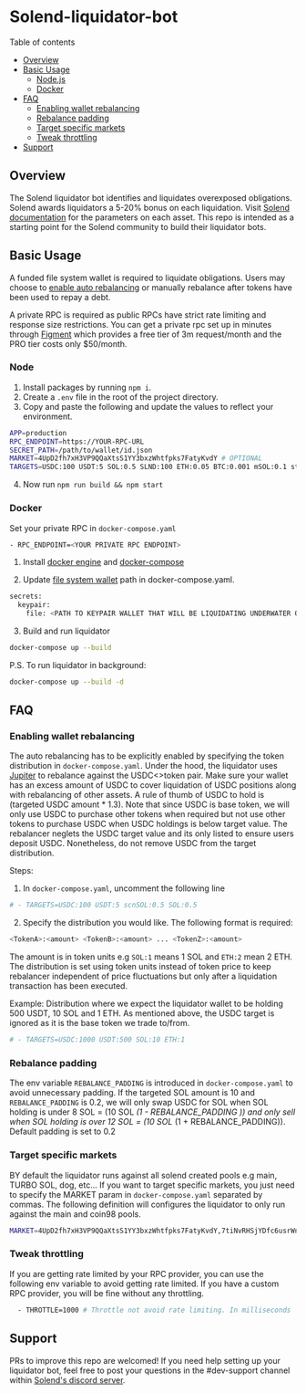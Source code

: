 # Solend-liquidator-bot

Table of contents

* [Overview](#overview)
* [Basic Usage](#basic-usage)
  * [Node.js](#node)
  * [Docker](#docker)
* [FAQ](#faq)
  * [Enabling wallet rebalancing](#enabling-wallet-rebalancing)
  * [Rebalance padding](#rebalance-padding)
  * [Target specific markets](#target-specific-markets)
  * [Tweak throttling](#tweak-throttling)
* [Support](#support)

## Overview

The Solend liquidator bot identifies and liquidates overexposed obligations. Solend awards liquidators a 5-20% bonus on each liquidation. Visit [Solend documentation](https://docs.solend.fi/protocol/parameters) for the parameters on each asset. This repo is intended as a starting point for the Solend community to build their liquidator bots.

## Basic Usage

A funded file system wallet is required to liquidate obligations. Users may choose to [enable auto rebalancing](#enabling-wallet-rebalancing) or manually rebalance after tokens have been used to repay a debt.

A private RPC is required as public RPCs have strict rate limiting and response size restrictions. You can get a private rpc set up in minutes through [Figment](https://www.figment.io/datahub/solana) which provides a free tier of 3m request/month and the PRO tier costs only $50/month.

### Node

1. Install packages by running `npm i`.
2. Create a `.env` file in the root of the project directory.
3. Copy and paste the following and update the values to reflect your
   environment.
```sh
APP=production
RPC_ENDPOINT=https://YOUR-RPC-URL
SECRET_PATH=/path/to/wallet/id.json
MARKET=4UpD2fh7xH3VP9QQaXtsS1YY3bxzWhtfpks7FatyKvdY # OPTIONAL
TARGETS=USDC:100 USDT:5 SOL:0.5 SLND:100 ETH:0.05 BTC:0.001 mSOL:0.1 stSOL:0.1 RAY:1 SRM:1 FTT:.125 ORCA:1 # OPTIONAL
```
4. Now run `npm run build && npm start`

### Docker

Set your private RPC in `docker-compose.yaml`

```sh
- RPC_ENDPOINT=<YOUR PRIVATE RPC ENDPOINT>
```

1. Install [docker engine](https://docs.docker.com/get-docker/) and [docker-compose](https://docs.docker.com/compose/install/)

2. Update [file system wallet](https://docs.solana.com/wallet-guide/file-system-wallet) path in docker-compose.yaml.

```sh
secrets:
  keypair:
    file: <PATH TO KEYPAIR WALLET THAT WILL BE LIQUIDATING UNDERWATER OBLIGATIONS>
```

3. Build and run liquidator

```sh
docker-compose up --build
```

P.S. To run liquidator in background:

```sh
docker-compose up --build -d
```

## FAQ

### Enabling wallet rebalancing

The auto rebalancing has to be explicitly enabled by specifying the token distribution in `docker-compose.yaml`. Under the hood, the liquidator uses [Jupiter](https://docs.jup.ag/) to rebalance against the USDC<>token pair. Make sure your wallet has an excess amount of USDC to cover liquidation of USDC positions along with rebalancing of other assets. A rule of thumb of USDC to hold is (targeted USDC amount * 1.3). Note that since USDC is base token, we will only use USDC to purchase other tokens when required but not use other tokens to purchase USDC when USDC holdings is below target value. The rebalancer neglets the USDC target value and its only listed to ensure users deposit USDC. Nonetheless, do not remove USDC from the target distribution.

Steps:

1. In `docker-compose.yaml`, uncomment the following line

```sh
# - TARGETS=USDC:100 USDT:5 scnSOL:0.5 SOL:0.5
```

2. Specify the distribution you would like. The following format is required:

```sh
<TokenA>:<amount> <TokenB>:<amount> ... <TokenZ>:<amount>
```

The amount is in token units e.g `SOL:1` means 1 SOL and `ETH:2` mean 2 ETH. The distribution is set using token units instead of token price to keep rebalancer  independent of price fluctuations but only after a liquidation transaction has been executed.

Example: Distribution where we expect the liquidator wallet to be holding 500 USDT, 10 SOL and 1 ETH. As mentioned above, the USDC target is ignored as it is the base token we trade to/from.

```sh
# - TARGETS=USDC:1000 USDT:500 SOL:10 ETH:1
```

### Rebalance padding

The env variable `REBALANCE_PADDING` is introduced in `docker-compose.yaml` to avoid unnecessary padding. If the targeted SOL amount is 10 and `REBALANCE_PADDING` is 0.2, we will only swap USDC for SOL when SOL holding is under 8 SOL = (10 SOL *(1 - REBALANCE_PADDING )) and only sell when SOL holding is over 12 SOL = (10 SOL* (1 + REBALANCE_PADDING)). Default padding is set to 0.2

### Target specific markets

BY default the liquidator runs against all solend created pools e.g main, TURBO SOL, dog, etc... If you want to target specific markets, you just need to specify the MARKET param in `docker-compose.yaml` separated by commas. The following definition will configures the liquidator to only run against the main and coin98 pools.

```sh
MARKET=4UpD2fh7xH3VP9QQaXtsS1YY3bxzWhtfpks7FatyKvdY,7tiNvRHSjYDfc6usrWnSNPyuN68xQfKs1ZG2oqtR5F46
```

### Tweak throttling

If you are getting rate limited by your RPC provider, you can use the following env variable to avoid getting rate limited. If you have a custom RPC provider, you will be fine without any throttling.

```sh
  - THROTTLE=1000 # Throttle not avoid rate limiting. In milliseconds
```

## Support

PRs to improve this repo are welcomed! If you need help setting up your liquidator bot, feel free to post your questions in the #dev-support channel within [Solend's discord server](https://discord.gg/exscEFpB7s).
